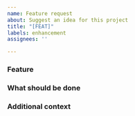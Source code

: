 ```yaml
---
name: Feature request
about: Suggest an idea for this project
title: "[FEAT]"
labels: enhancement
assignees: ''

---
```


### **Feature**
<!-- A clear and concise description about the feature -->

### **What should be done**
<!-- A clear and concise description of the feature -->

### **Additional context**
<!-- Add any other context or screenshots about the feature -->
